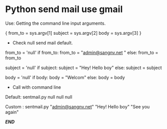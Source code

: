 # Python send mail use gmail

Use: Getting the command line input arguments.

{ from_to = sys.argv[1]
subject = sys.argv[2]
body = sys.argv[3] }

- Check null send mail default.

from_to = 'null'
   if from_to:
       from_to = "admin@sangnv.net "
   else:
       from_to = from_to

   subject = 'null'
   if subject:
       subject = "Hey! Hello boy"
   else:
       subject = subject
   
   body = 'null'
   if body:
       body = "Welcom"
   else:
       body = body

- Call with command line

Default: sentmail.py null null null

Custom : sentmail.py "admin@sangnv.net" "Hey! Hello boy" "See you again"

___END___

